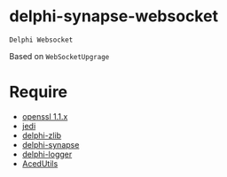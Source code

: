 # delphi-synapse-websocket

`Delphi Websocket`

Based on `WebSocketUpgrage`

# Require 

- [openssl 1.1.x](https://slproweb.com/products/Win32OpenSSL.html)
- [jedi](github.com/project-jedi/jedi)
- [delphi-zlib](github.com/dimmaq/delphi-zlib)
- [delphi-synapse](github.com/dimmaq/delphi-synapse)
- [delphi-logger](github.com/dimmaq/delphi-logger)
- [AcedUtils](github.com/dimmaq/AcedUtils)

